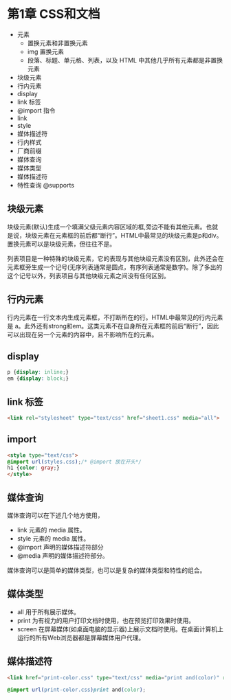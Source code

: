 # 第1章 CSS和文档

- 元素
    - 置换元素和非置换元素
    - img 置换元素
    - 段落、标题、单元格、列表，以及 HTML 中其他几乎所有元素都是非置换元素
- 块级元素
- 行内元素
- display
- link 标签
- @import 指令
- link
- style
- 媒体描述符
- 行内样式
- 厂商前缀
- 媒体查询
- 媒体类型
- 媒体描述符
- 特性查询 @supports

## 块级元素

块级元素(默认)生成一个填满父级元素内容区域的框,旁边不能有其他元素。也就是说，块级元素在元素框的前后都“断行”。HTML中最常见的块级元素是p和div。置换元素可以是块级元素，但往往不是。

列表项目是一种特殊的块级元素，它的表现与其他块级元素没有区别，此外还会在元素框旁生成一个记号(无序列表通常是圆点，有序列表通常是数字)。除了多出的这个记号以外，列表项目与其他块级元素之间没有任何区别。

## 行内元素
行内元素在一行文本内生成元素框，不打断所在的行。HTML中最常见的行内元素是 a。此外还有strong和em。这类元素不在自身所在元素框的前后“断行”，因此可以出现在另一个元素的内容中，且不影响所在的元素。


## display

```css
p {display: inline;}
em {display: block;}
```

## link 标签


```html
<link rel="stylesheet" type="text/css" href="sheet1.css" media="all">
```


## import

```html
<style type="text/css">
@import url(styles.css);/* @import 放在开头*/
h1 {color: gray;}
</style>
```

## 媒体查询

媒体查询可以在下述几个地方使用，
- link 元素的 media 属性。
- style 元素的 media 属性。
- @import 声明的媒体描述符部分
- @media 声明的媒体描述符部分。

媒体查询可以是简单的媒体类型，也可以是复杂的媒体类型和特性的组合。

## 媒体类型

- all
用于所有展示媒体。
- print
为有视力的用户打印文档时使用，也在预览打印效果时使用。
- screen
在屏幕媒体(如桌面电脑的显示器)上展示文档时使用。在桌面计算机上运行的所有Web浏览器都是屏幕媒体用户代理。

## 媒体描述符

```html
<link href="print-color.css" type="text/css" media="print and(color)" rel="stylesheet">
```

```css
@import url(print-color.css)print and(color);
```